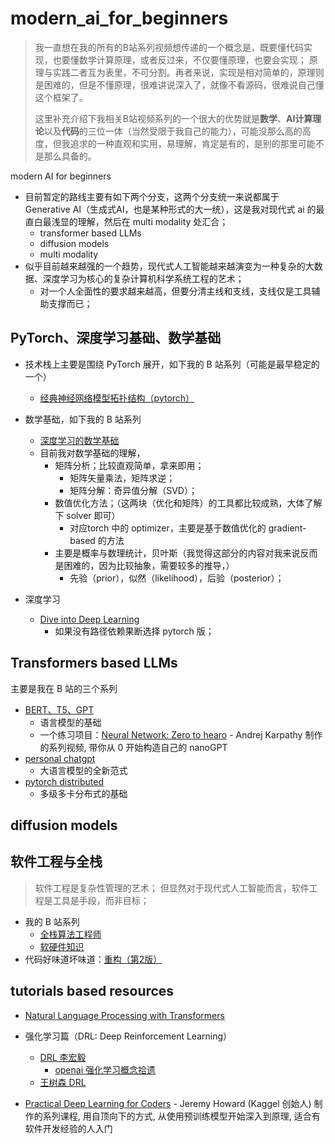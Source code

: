 # modern_ai_for_beginners

> 我一直想在我的所有的B站系列视频想传递的一个概念是，既要懂代码实现，也要懂数学计算原理，或者反过来，不仅要懂原理，也要会实现；
> 原理与实践二者互为表里，不可分割。再者来说，实现是相对简单的，原理则是困难的，但是不懂原理，很难讲说深入了，就像不看源码，很难说自己懂这个框架了。
> 
> 这里补充介绍下我相关B站视频系列的一个很大的优势就是**数学**、**AI计算理论**以及**代码**的三位一体（当然受限于我自己的能力），可能没那么高的高度，但我追求的一种直观和实用，易理解，肯定是有的，是别的那里可能不是那么具备的。

modern AI for beginners

- 目前暂定的路线主要有如下两个分支，这两个分支统一来说都属于 Generative AI（生成式AI，也是某种形式的大一统），这是我对现代式 ai 的最直白最浅显的理解，然后在 multi modality 处汇合；
    - transformer based LLMs
    - diffusion models
    - multi modality
- 似乎目前越来越强的一个趋势，现代式人工智能越来越演变为一种复杂的大数据、深度学习为核心的复杂计算机科学系统工程的艺术；
    - 对一个人全面性的要求越来越高，但要分清主线和支线，支线仅是工具辅助支撑而已； 

## PyTorch、深度学习基础、数学基础

- 技术栈上主要是围绕 PyTorch 展开，如下我的 B 站系列（可能是最早稳定的一个）
    - [经典神经网络模型拓扑结构（pytorch）](htt就是数学、计算理论以及代码的三位一体（当然受限于我自己的能力），可能没那么高的高度，但我追求的一种直观，容易理解，肯定是有的；ps://space.bilibili.com/59807853/channel/collectiondetail?sid=446911)

- 数学基础，如下我的 B 站系列
    - [深度学习的数学基础](https://space.bilibili.com/59807853/channel/collectiondetail?sid=462509)
    - 目前我对数学基础的理解，
        - 矩阵分析；比较直观简单，拿来即用；
            - 矩阵矢量乘法，矩阵求逆；
            - 矩阵分解：奇异值分解（SVD）；
        - 数值优化方法；（这两块（优化和矩阵）的工具都比较成熟，大体了解下 solver 即可）
            - 对应torch 中的 optimizer，主要是基于数值优化的 gradient-based 的方法
        - 主要是概率与数理统计，贝叶斯（我觉得这部分的内容对我来说反而是困难的，因为比较抽象，需要较多的推导，）
            - 先验（prior），似然（likelihood），后验（posterior）；

- 深度学习
    - [Dive into Deep Learning](https://d2l.ai/)
        - 如果没有路径依赖果断选择 pytorch 版；

## Transformers based LLMs

主要是我在 B 站的三个系列

- [BERT、T5、GPT](https://space.bilibili.com/59807853/channel/collectiondetail?sid=496538)
    - 语言模型的基础
    - 一个练习项目：[Neural Network: Zero to hearo](https://www.youtube.com/watch?v=VMj-3S1tku0&list=PLAqhIrjkxbuWI23v9cThsA9GvCAUhRvKZ&ab_channel=AndrejKarpathy) - Andrej Karpathy 制作的系列视频, 带你从 0 开始构造自己的 nanoGPT
- [personal chatgpt](https://space.bilibili.com/59807853/channel/collectiondetail?sid=1373266)
    - 大语言模型的全新范式
- [pytorch distributed](https://space.bilibili.com/59807853/channel/collectiondetail?sid=1384251)
    - 多级多卡分布式的基础
  
## diffusion models


## 软件工程与全栈

> 软件工程是复杂性管理的艺术；
> 但显然对于现代式人工智能而言，软件工程是工具是手段，而非目标；

- 我的 B 站系列
    - [全栈算法工程师](https://space.bilibili.com/59807853/channel/collectiondetail?sid=621084)
    - [软硬件知识](https://space.bilibili.com/59807853/channel/collectiondetail?sid=1280159)
- 代码好味道坏味道：[重构（第2版）](https://douban.com/book/subject/30468597/)

 
## tutorials based resources

- [Natural Language Processing with Transformers](./pdfs/Natural_Language_Processing_with_Transformers-2022-en.pdf)
- 强化学习篇（DRL: Deep Reinforcement Learning）
    - [DRL 李宏毅](https://www.youtube.com/watch?v=z95ZYgPgXOY&list=PLJV_el3uVTsODxQFgzMzPLa16h6B8kWM_)
        - [openai 强化学习概念拾遗](https://spinningup.openai.com/en/latest/spinningup/rl_intro.html)
    - [王树森 DRL](https://github.com/wangshusen/DRL)

- [Practical Deep Learning for Coders](https://course.fast.ai/) - Jeremy Howard (Kaggel 创始人) 制作的系列课程, 用自顶向下的方式, 从使用预训练模型开始深入到原理, 适合有软件开发经验的人入门
